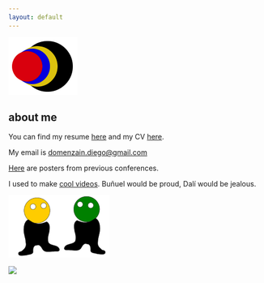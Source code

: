 ```yaml
---
layout: default
---
```


[![](images/diegozain.png)](./)

## about me

You can find my resume [here](./resume.pdf) and my CV [here](./diego-cv.pdf).

My email is domenzain.diego@gmail.com

[Here](https://github.com/diegozain/posters?files=1) are posters from previous conferences.

I used to make [cool videos](https://vimeo.com/muantariclo). Buñuel would be proud, Dalí would be jealous.

[![](images/dudes.png)](./)

[![](images/wavefield-lava.gif)](./)
